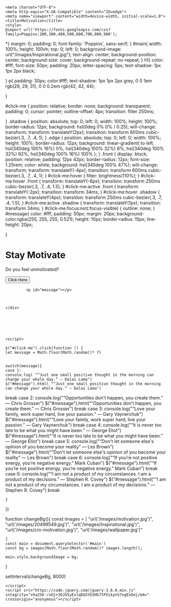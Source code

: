 <!DOCTYPE html>
<html lang="en">
<head>
    
    <meta charset="UTF-8">
    <meta http-equiv="X-UA-Compatible" content="IE=edge">
    <meta name="viewport" content="width=device-width, initial-scale=1.0">
    <title>Motivation</title>
    <style>
    @import url('https://fonts.googleapis.com/css?family=Poppins:200,300,400,500,600,700,800,900');


*{
    margin: 0;
    padding: 0;
    font-family: 'Poppins', sans-serif;
}
#main{
    width: 100%;
    height: 100vh;
    top: 0;
    left: 0;
    background-image: url("/images/Inspirational.jpg");
    text-align: center;
    background-position: center;
    background-size: cover;
    background-repeat: no-repeat;
}
h1{
    color: #fff;
    font-size: 50px;
    padding: 20px;
    letter-spacing: 5px;
    text-shadow: 1px 1px 2px black;
  
}
p{
    padding: 30px;
    color:#fff;
    text-shadow: 1px 1px 2px grey, 0 0 1em rgb(29, 29, 31), 0 0 0.2em rgb(42, 42, 44);
    
    
    
}

#click-me {
    position: relative;
    border: none;
    background: transparent;
    padding: 0;
    cursor: pointer;
    outline-offset: 4px;
    transition: filter 250ms;
    
  }
  .shadow {
    position: absolute;
    top: 0;
    left: 0;
    width: 100%;
    height: 100%;
    border-radius: 12px;
    background: hsl(0deg 0% 0% / 0.25);
    will-change: transform;
    transform: translateY(2px);
    transition:
      transform
      600ms
      cubic-bezier(.3, .7, .4, 1);
  }
  .edge {
    position: absolute;
    top: 0;
    left: 0;
    width: 100%;
    height: 100%;
    border-radius: 12px;
    background: linear-gradient(
      to left,
      hsl(340deg 100% 16%) 0%,
      hsl(340deg 100% 32%) 8%,
      hsl(340deg 100% 32%) 92%,
      hsl(340deg 100% 16%) 100%
    );
  }
  .front {
    display: block;
    position: relative;
    padding: 12px 42px;
    border-radius: 12px;
    font-size: 1.25rem;
    color: white;
    background: hsl(345deg 100% 47%);
    will-change: transform;
    transform: translateY(-4px);
    transition:
      transform
      600ms
      cubic-bezier(.3, .7, .4, 1);
  }
  #click-me:hover {
    filter: brightness(110%);
  }
  #click-me:hover .front {
    transform: translateY(-6px);
    transition:
      transform
      250ms
      cubic-bezier(.3, .7, .4, 1.5);
  }
  #click-me:active .front {
    transform: translateY(-2px);
    transition: transform 34ms;
  }
  #click-me:hover .shadow {
    transform: translateY(4px);
    transition:
      transform
      250ms
      cubic-bezier(.3, .7, .4, 1.5);
  }
  #click-me:active .shadow {
    transform: translateY(1px);
    transition: transform 34ms;
  }
  #click-me:focus:not(:focus-visible) {
    outline: none;
  }
  #message{
    color: #fff;
    padding: 50px;
    margin: 20px;
    background-color:rgba(255, 255, 255, 0.521);
    height: 10px;
    border-radius: 15px;
    line-height: 20px;
    
   
    
}
    </style>
</head>
<body>
    <div id="main">
        <h1>Stay Motivate</h1>
        <p class="question">Do you feel unmotivated?</p>
        <button id="click-me">
            <span class="shadow"></span>
            <span class="edge"></span>
            <span class="front">Click Here</span>
        </button>
        
             <p id="message"></p>
        
        
        
    </div>
    





    <script>
    
    $("#click-me").click(function () {
    let message = Math.floor(Math.random()* 7) 
   

    switch(message){
    case 1: 
    console.log( "“Just one small positive thought in the morning can change your whole day.” — Dalai Lama")
    $("#message").html( "“Just one small positive thought in the morning can change your whole day.” — Dalai Lama")
   break
    case 2: 
    console.log("“Opportunities don't happen, you create them.” — Chris Grosser")
    $("#message").html("“Opportunities don't happen, you create them.” — Chris Grosser")
    break
    case 3: 
    console.log("“Love your family, work super hard, live your passion.” — Gary Vaynerchuk")
    $("#message").html("“Love your family, work super hard, live your passion.” — Gary Vaynerchuk")
    break
    case 4: 
    console.log("“It is never too late to be what you might have been.” — George Eliot")
    $("#message").html("“It is never too late to be what you might have been.” — George Eliot")
    break
    case 5: 
    console.log("“Don't let someone else's opinion of you become your reality” — Les Brown")
    $("#message").html("“Don't let someone else's opinion of you become your reality” — Les Brown")
    break
    case 6: 
    console.log("“If you’re not positive energy, you’re negative energy.” Mark Cuban")
    $("#message").html("“If you’re not positive energy, you’re negative energy.” Mark Cuban")
    break
    case 0: 
    console.log("“I am not a product of my circumstances. I am a product of my decisions.” — Stephen R. Covey")
    $("#message").html("“I am not a product of my circumstances. I am a product of my decisions.” — Stephen R. Covey")
    break
    
   
    }
   
})


function changeBg(){
    const images = [
       "url('/images/motivation.jpg')",
       "url('/images/20499549.jpg')",
       "url('/images/Inspirational.jpg')",
       "url('/images/cro-motivation.jpg')",
       "url('/images/wallpaper.jpg')"


    ]
    const main = document.querySelector('#main')
    const bg = images[Math.floor(Math.random()* images.length)];

    main.style.backgroundImage = bg;

}

setInterval(changeBg, 8000)


    
    
    </script>
    <script src="https://code.jquery.com/jquery-3.6.0.min.js" 
    integrity="sha256-/xUj+3OJU5yExlq6GSYGSHk7tPXikynS7ogEvDej/m4=" 
    crossorigin="anonymous"></script>
    
</body>
</html>
